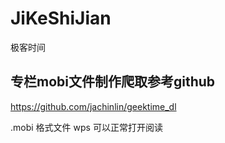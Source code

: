 # JiKeShiJian
极客时间

## 专栏mobi文件制作爬取参考github
https://github.com/jachinlin/geektime_dl


.mobi 格式文件 wps 可以正常打开阅读
